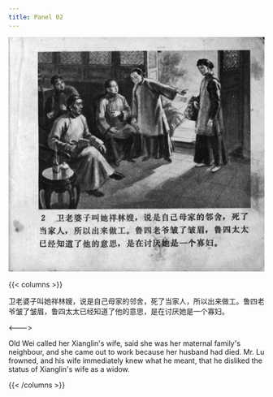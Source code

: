 ```yaml
---
title: Panel 02
---
```


![zhufu panel](./../../../images/zhufu/seifert0772_zf_0007_002.jpg)

{{< columns >}}

卫老婆子叫她祥林嫂，说是自己母家的邻舍，死了当家人，所以出来做工。鲁四老爷皱了皱眉，鲁四太太已经知道了他的意思，是在讨厌她是一个寡妇。

<--->

Old Wei called her Xianglin's wife, said she was her maternal family's neighbour, and she came out to work because her husband had died. Mr. Lu frowned, and his wife immediately knew what he meant, that he disliked the status of Xianglin's wife as a widow.

{{< /columns >}}